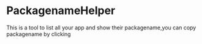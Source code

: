 # PackagenameHelper
This is a tool to list all your app and show their packagename,you can copy packagename by clicking
